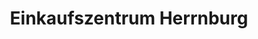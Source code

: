 ---
title: "Einkaufszentrum Herrnburg"
url: /luedersdorf/einkaufszentrum-herrnburg/
shop: Einkaufszentrum
---